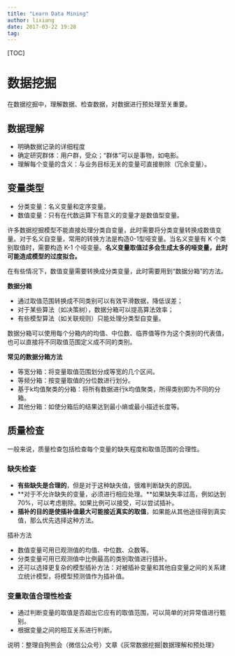 ```yaml
---
title: "Learn Data Mining"
author: lixiang
date: 2017-03-22 19:28
tag:
---
```


[TOC]

# 数据挖掘

在数据挖掘中，理解数据、检查数据，对数据进行预处理至关重要。

## 数据理解

- 明确数据记录的详细程度
- 确定研究群体：用户群，受众；“群体”可以是事物，如电影。
- 理解每个变量的含义：与业务目标无关的变量可直接剔除（冗余变量）。

## 变量类型

- 分类变量：名义变量和定序变量。
- 数值变量：只有在代数运算下有意义的变量才是数值型变量。

许多数据挖掘模型不能直接处理分类自变量，此时需要将分类变量转换成数值变量。对于名义自变量，常用的转换方法是构造0-1型哑变量。当名义变量有 K 个类别取值时，需要构造 K-1 个哑变量。**名义变量取值过多会生成太多的哑变量，此时可能造成模型的过度拟合。**

在有些情况下，数值变量需要转换成分类变量，此时需要用到“数据分箱”的方法。

**数据分箱**
- 通过取值范围转换成不同类别可以有效平滑数据，降低误差；
- 对于某些算法（如决策树），数据分箱可以提高算法效率；
- 有些模型算法（如关联规则）只能处理分类型自变量。

数据分箱可以使用每个分箱内的均值、中位数、临界值等作为这个类别的代表值，也可以直接将不同取值范围定义成不同的类别。

**常见的数据分箱方法**
- 等宽分箱：将变量取值范围划分成等宽的几个区间。
- 等频分箱：按变量取值的分位数进行划分。
- 基于k均值聚类的分箱：将所有数据进行k均值聚类，所得类别即为不同的分箱。
- 其他分箱：如使分箱后的结果达到最小熵或最小描述长度等。

## 质量检查

一般来说，质量检查包括检查每个变量的缺失程度和取值范围的合理性。

### 缺失检查

- **有些缺失是合理的**，但是对于这种缺失值，很难判断缺失的原因。
- **对于不允许缺失的变量，必须进行相应处理。**如果缺失率过高，例如达到70%，可以考虑剔除。如果比例可以接受，可以尝试插补。
- **插补的目的是使插补值最大可能接近真实的取值**，如果能从其他途径得到真实值，那么优先选择这种方法。

插补方法
- 数值变量可用已观测值的均值、中位数、众数等。
- 分类变量可用已观测值中比例最高的类别取值进行插补。
- 还可以选择更复杂的模型插补方法：对被插补变量和其他自变量之间的关系建立统计模型，将模型预测值作为插补值。

### 变量取值合理性检查

- 通过判断变量的取值是否超出它应有的取值范围，可以简单的对异常值进行甄别。
- 根据变量之间的相互关系进行判断。

说明：整理自狗熊会（微信公众号）文章《灰常数据挖掘|数据理解和预处理》
